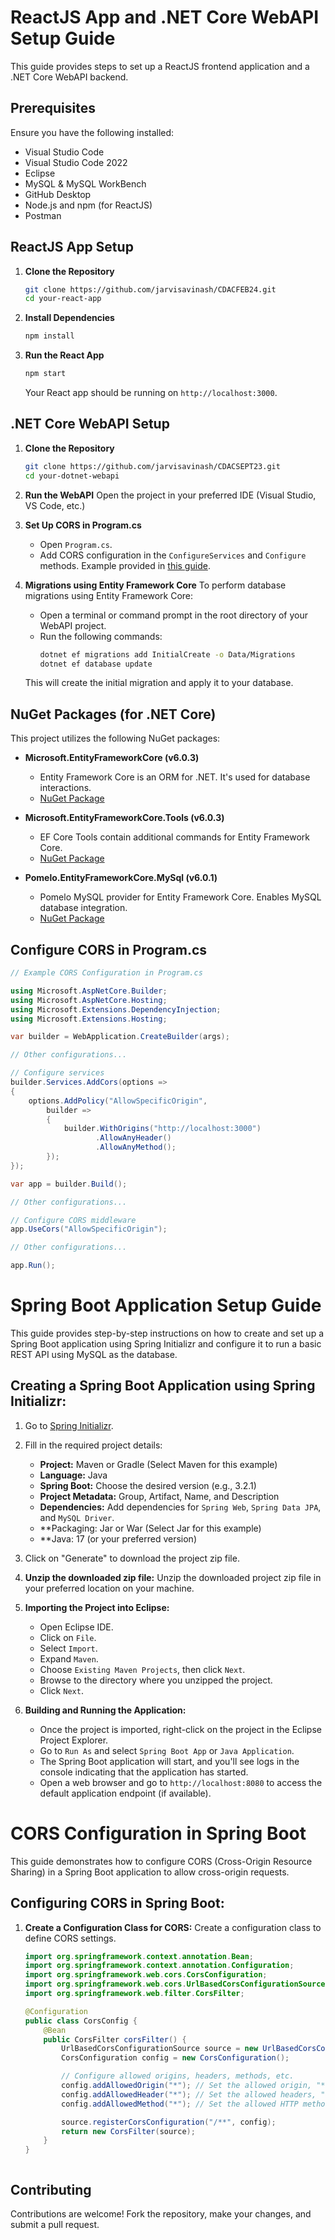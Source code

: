 # ReactJS App and .NET Core WebAPI Setup Guide

This guide provides steps to set up a ReactJS frontend application and a .NET Core WebAPI backend.

## Prerequisites

Ensure you have the following installed:
- Visual Studio Code
- Visual Studio Code 2022
- Eclipse
- MySQL & MySQL WorkBench
- GitHub Desktop
- Node.js and npm (for ReactJS)
- Postman


## ReactJS App Setup

1. **Clone the Repository**
    ```bash
    git clone https://github.com/jarvisavinash/CDACFEB24.git
    cd your-react-app
    ```

2. **Install Dependencies**
    ```bash
    npm install
    ```

3. **Run the React App**
    ```bash
    npm start
    ```
    Your React app should be running on `http://localhost:3000`.

## .NET Core WebAPI Setup

1. **Clone the Repository**
    ```bash
    git clone https://github.com/jarvisavinash/CDACSEPT23.git
    cd your-dotnet-webapi
    ```

2. **Run the WebAPI**
    Open the project in your preferred IDE (Visual Studio, VS Code, etc.)

3. **Set Up CORS in Program.cs**
    - Open `Program.cs`.
    - Add CORS configuration in the `ConfigureServices` and `Configure` methods. Example provided in [this guide](#configure-cors-in-programcs).

4. **Migrations using Entity Framework Core**
    To perform database migrations using Entity Framework Core:
    - Open a terminal or command prompt in the root directory of your WebAPI project.
    - Run the following commands:
        ```bash
        dotnet ef migrations add InitialCreate -o Data/Migrations
        dotnet ef database update
        ```
    This will create the initial migration and apply it to your database.


## NuGet Packages (for .NET Core)

This project utilizes the following NuGet packages:

- **Microsoft.EntityFrameworkCore (v6.0.3)**
  - Entity Framework Core is an ORM for .NET. It's used for database interactions.
  - [NuGet Package](https://www.nuget.org/packages/Microsoft.EntityFrameworkCore/6.0.3)

- **Microsoft.EntityFrameworkCore.Tools (v6.0.3)**
  - EF Core Tools contain additional commands for Entity Framework Core.
  - [NuGet Package](https://www.nuget.org/packages/Microsoft.EntityFrameworkCore.Tools/6.0.3)

- **Pomelo.EntityFrameworkCore.MySql (v6.0.1)**
  - Pomelo MySQL provider for Entity Framework Core. Enables MySQL database integration.
  - [NuGet Package](https://www.nuget.org/packages/Pomelo.EntityFrameworkCore.MySql/6.0.1)


## Configure CORS in Program.cs

```csharp
// Example CORS Configuration in Program.cs

using Microsoft.AspNetCore.Builder;
using Microsoft.AspNetCore.Hosting;
using Microsoft.Extensions.DependencyInjection;
using Microsoft.Extensions.Hosting;

var builder = WebApplication.CreateBuilder(args);

// Other configurations...

// Configure services
builder.Services.AddCors(options =>
{
    options.AddPolicy("AllowSpecificOrigin",
        builder =>
        {
            builder.WithOrigins("http://localhost:3000")
                   .AllowAnyHeader()
                   .AllowAnyMethod();
        });
});

var app = builder.Build();

// Other configurations...

// Configure CORS middleware
app.UseCors("AllowSpecificOrigin");

// Other configurations...

app.Run();
```


# Spring Boot Application Setup Guide

This guide provides step-by-step instructions on how to create and set up a Spring Boot application using Spring Initializr and configure it to run a basic REST API using MySQL as the database.

## Creating a Spring Boot Application using Spring Initializr:

1. Go to [Spring Initializr](https://start.spring.io/).
2. Fill in the required project details:
   - **Project:** Maven or Gradle (Select Maven for this example)
   - **Language:** Java 
   - **Spring Boot:** Choose the desired version (e.g., 3.2.1)
   - **Project Metadata:** Group, Artifact, Name, and Description
   - **Dependencies:** Add dependencies for `Spring Web`, `Spring Data JPA`, and `MySQL Driver`.
   - **Packaging: Jar or War (Select Jar for this example)
   - **Java: 17 (or your preferred version)
3. Click on "Generate" to download the project zip file.
4. **Unzip the downloaded zip file:**
   Unzip the downloaded project zip file in your preferred location on your machine.
5. **Importing the Project into Eclipse:**
   - Open Eclipse IDE.
   - Click on `File`.
   - Select `Import`.
   - Expand `Maven`.
   - Choose `Existing Maven Projects`, then click `Next`.
   - Browse to the directory where you unzipped the project.
   - Click `Next`.

6. **Building and Running the Application:**
   - Once the project is imported, right-click on the project in the Eclipse Project Explorer.
   - Go to `Run As` and select `Spring Boot App` or `Java Application`.
   - The Spring Boot application will start, and you'll see logs in the console indicating that the application has started.
   - Open a web browser and go to `http://localhost:8080` to access the default application endpoint (if available).
  

# CORS Configuration in Spring Boot

This guide demonstrates how to configure CORS (Cross-Origin Resource Sharing) in a Spring Boot application to allow cross-origin requests.

## Configuring CORS in Spring Boot:

1. **Create a Configuration Class for CORS:**
   Create a configuration class to define CORS settings.

   ```java
   import org.springframework.context.annotation.Bean;
   import org.springframework.context.annotation.Configuration;
   import org.springframework.web.cors.CorsConfiguration;
   import org.springframework.web.cors.UrlBasedCorsConfigurationSource;
   import org.springframework.web.filter.CorsFilter;

   @Configuration
   public class CorsConfig {
       @Bean
       public CorsFilter corsFilter() {
           UrlBasedCorsConfigurationSource source = new UrlBasedCorsConfigurationSource();
           CorsConfiguration config = new CorsConfiguration();

           // Configure allowed origins, headers, methods, etc.
           config.addAllowedOrigin("*"); // Set the allowed origin, "*" allows all origins
           config.addAllowedHeader("*"); // Set the allowed headers, "*" allows all headers
           config.addAllowedMethod("*"); // Set the allowed HTTP methods, "*" allows all methods

           source.registerCorsConfiguration("/**", config);
           return new CorsFilter(source);
       }
   }



## Contributing

Contributions are welcome! Fork the repository, make your changes, and submit a pull request.
